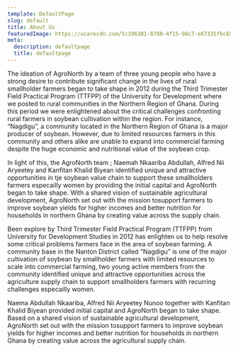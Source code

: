 ```yaml
---
template: DefaultPage
slug: default
title: About Us
featuredImage: https://ucarecdn.com/5c396301-8780-4f15-98c7-e67335fbc658/
meta:
  description: defaultpage
  title: defaultpage
---
```


The ideation of AgroNorth by a team of three young people who have a strong desire to contribute significant change in the lives of rural smallholder farmers began to take shape in 2012 during the Third Trimester Field Practical Program (TTFPP) of the University for Development where we posted to rural communities in the Northern Region of Ghana. During this period we were enlightened about the critical challenges confronting rural farmers in soybean cultivation within the region. For instance, “Nagdigu”, a community located in the Northern Region of Ghana is a major producer of soybean. However, due to limited resources farmers in this community and others alike are unable to expand into commercial farming despite the huge economic and nutritional value of the soybean crop.

In light of this, the AgroNorth team ; Naemah Nkaariba Abdullah, Alfred Nii Aryeetey and Kanfitan Khalid Biyean identified unique and attractive opportunities in tje soybean value chain to support these smallholders farmers especailly women by providing the initial capital and AgroNorth began to take shape. With a shared vision of sustainable agricultural development, AgroNorth set out with the mission tosupport farmers to improve soybean yields for higher incomes and better nutrition for households in northern Ghana by creating value across the supply chain.

Been explore by Third Trimester Field Practical Program (TTFPP) from University for Development Studies in 2012 has enlighten us to help resolve some critical problems farmers face in the area of soybean farming. A community base in the Nanton District called “Nagdigu” is one of the major cultivation of soybean by smallholder farmers with limited resources to scale into commercial farming, two young active members from the community identified unique and attractive opportunities across the agriculture supply chain to support smallholders farmers with recurring challenges especailly women.

Naema Abdullah Nkaariba, Alfred Nii Aryeetey Nunoo together with Kanfitan Khalid Biyean provided initial capital and AgroNorth began to take shape. Based on a shared vision of sustainable agricultural development, AgroNorth set out with the mission tosupport farmers to improve soybean yields for higher incomes and better nutrition for households in northern Ghana by creating value across the agricultural supply chain.
